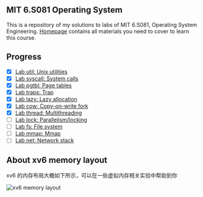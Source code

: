 ## MIT 6.S081 Operating System

This is a repository of my solutions to labs of MIT 6.S081, Operating System Engineering. [Homepage](https://pdos.csail.mit.edu/6.S081/2020/schedule.html) contains all materials you need to cover to learn this course.

## Progress

- [x] [Lab util: Unix utilities](https://github.com/ZachVec/6.S081/tree/util)
- [x] [Lab syscall: System calls](https://github.com/ZachVec/6.S081/tree/syscall)
- [x] [Lab pgtbl: Page tables](https://github.com/ZachVec/6.S081/tree/pgtbl)
- [x] [Lab traps: Trap](https://github.com/ZachVec/6.S081/tree/traps)
- [x] [Lab lazy: Lazy allocation](https://github.com/ZachVec/6.S081/tree/lazy)
- [x] [Lab cow: Copy-on-write fork](https://github.com/ZachVec/6.S081/tree/cow)
- [x] [Lab thread: Multithreading](https://github.com/ZachVec/6.S081/tree/thread)
- [ ] [Lab lock: Parallelism/locking](https://github.com/ZachVec/6.S081/tree/lock)
- [ ] [Lab fs: File system](https://github.com/ZachVec/6.S081/tree/fs)
- [ ] [Lab mmap: Mmap](https://github.com/ZachVec/6.S081/tree/mmap)
- [ ] [Lab net: Network stack](https://github.com/ZachVec/6.S081/tree/net)

## About xv6 memory layout

xv6 的内存布局大概如下所示，可以在一些虚拟内存相关实验中帮助到你

![xv6 memory layout](https://github.com/ZachVec/6.S081/blob/master/memory%20layout.png)
